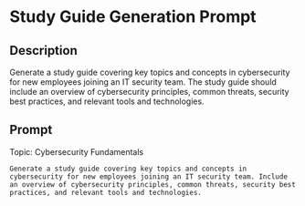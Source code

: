 # Study Guide Generation Prompt

## Description
Generate a study guide covering key topics and concepts in cybersecurity for new employees joining an IT security team. The study guide should include an overview of cybersecurity principles, common threats, security best practices, and relevant tools and technologies.

## Prompt

Topic: Cybersecurity Fundamentals
```
Generate a study guide covering key topics and concepts in cybersecurity for new employees joining an IT security team. Include an overview of cybersecurity principles, common threats, security best practices, and relevant tools and technologies.
```
